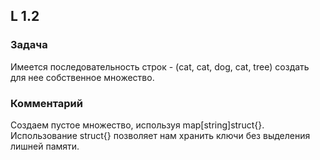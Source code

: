 ## L 1.2

### Задача
Имеется последовательность строк - (cat, cat, dog, cat, tree) создать для нее собственное множество.

### Комментарий
Создаем пустое множество, используя map[string]struct{}. Использование struct{} позволяет нам хранить ключи без выделения лишней памяти.